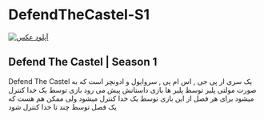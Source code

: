 # DefendTheCastel-S1

<a href="https://uupload.ir/" target="_blank"><img src="https://s6.uupload.ir/files/2025-02-25_14.38.10_ex8n.png" border="0" alt="آپلود عکس" /></a>

## Defend The Castel | Season 1

Defend The Castel یک سری ار پی جی , اس ام پی , سروایول و ادونچر است که به صورت مولتی پلیر توسط پلیر ها بازی داستانش پیش می رود
بازی توسط یک خدا کنترل میشود برای هر فصل از این بازی توسط یک خدا کنترل میشود ولی ممکن هم هست که یک فصل توسط چند تا خدا کنترل شود

